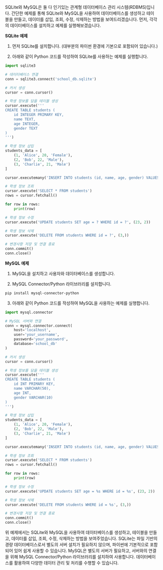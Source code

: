 SQLite와 MySQL은 둘 다 인기있는 관계형 데이터베이스 관리 시스템(RDBMS)입니다. 간단한 예제를 통해 SQLite와 MySQL을 사용하여 데이터베이스를 생성하고 테이블을 만들고, 데이터를 삽입, 조회, 수정, 삭제하는 방법을 보여드리겠습니다. 먼저, 각각의 데이터베이스를 설치하고 예제를 실행해보겠습니다.

**SQLite 예제**

1. 먼저 SQLite를 설치합니다. (대부분의 파이썬 환경에 기본으로 포함되어 있습니다.)

2. 아래와 같이 Python 코드를 작성하여 SQLite를 사용하는 예제를 실행합니다.

```python
import sqlite3

# 데이터베이스 연결
conn = sqlite3.connect('school_db.sqlite')

# 커서 생성
cursor = conn.cursor()

# 학생 정보를 담을 테이블 생성
cursor.execute('''
CREATE TABLE students (
    id INTEGER PRIMARY KEY,
    name TEXT,
    age INTEGER,
    gender TEXT
)
''')

# 학생 정보 삽입
students_data = [
    (1, 'Alice', 20, 'Female'),
    (2, 'Bob', 22, 'Male'),
    (3, 'Charlie', 21, 'Male')
]

cursor.executemany('INSERT INTO students (id, name, age, gender) VALUES (?, ?, ?, ?)', students_data)

# 학생 정보 조회
cursor.execute('SELECT * FROM students')
rows = cursor.fetchall()

for row in rows:
    print(row)

# 학생 정보 수정
cursor.execute('UPDATE students SET age = ? WHERE id = ?', (23, 2))

# 학생 정보 삭제
cursor.execute('DELETE FROM students WHERE id = ?', (3,))

# 변경사항 저장 및 연결 종료
conn.commit()
conn.close()
```

**MySQL 예제**

1. MySQL을 설치하고 사용자와 데이터베이스를 생성합니다.

2. MySQL Connector/Python 라이브러리를 설치합니다.

```bash
pip install mysql-connector-python
```

3. 아래와 같이 Python 코드를 작성하여 MySQL을 사용하는 예제를 실행합니다.

```python
import mysql.connector

# MySQL 서버와 연결
conn = mysql.connector.connect(
    host='localhost',
    user='your_username',
    password='your_password',
    database='school_db'
)

# 커서 생성
cursor = conn.cursor()

# 학생 정보를 담을 테이블 생성
cursor.execute('''
CREATE TABLE students (
    id INT PRIMARY KEY,
    name VARCHAR(50),
    age INT,
    gender VARCHAR(10)
)
''')

# 학생 정보 삽입
students_data = [
    (1, 'Alice', 20, 'Female'),
    (2, 'Bob', 22, 'Male'),
    (3, 'Charlie', 21, 'Male')
]

cursor.executemany('INSERT INTO students (id, name, age, gender) VALUES (%s, %s, %s, %s)', students_data)

# 학생 정보 조회
cursor.execute('SELECT * FROM students')
rows = cursor.fetchall()

for row in rows:
    print(row)

# 학생 정보 수정
cursor.execute('UPDATE students SET age = %s WHERE id = %s', (23, 2))

# 학생 정보 삭제
cursor.execute('DELETE FROM students WHERE id = %s', (3,))

# 변경사항 저장 및 연결 종료
conn.commit()
conn.close()
```

위 예제에서는 SQLite와 MySQL을 사용하여 데이터베이스를 생성하고, 테이블을 만들고, 데이터를 삽입, 조회, 수정, 삭제하는 방법을 보여주었습니다. SQLite는 파일 기반의 경량 데이터베이스로서 별도의 서버 설치가 필요하지 않으며, 파이썬에 기본적으로 포함되어 있어 쉽게 사용할 수 있습니다. MySQL은 별도의 서버가 필요하고, 서버와의 연결을 위해 MySQL Connector/Python 라이브러리를 설치하여 사용합니다. 데이터베이스를 활용하여 다양한 데이터 관리 및 처리를 수행할 수 있습니다.